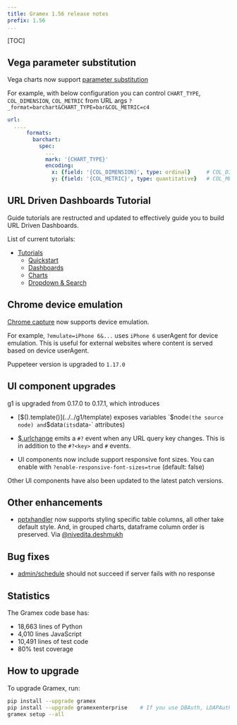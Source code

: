 ```yaml
---
title: Gramex 1.56 release notes
prefix: 1.56
...
```


[TOC]

## Vega parameter substitution

Vega charts now support [parameter substitution](../../formhandler/#parameter-substitution)

For example, with below configuration you can control `CHART_TYPE`, `COL_DIMENSION`, 
`COL_METRIC` from URL args `?_format=barchart&CHART_TYPE=bar&COL_METRIC=c4`

```yaml
url:
  ....
      formats:
        barchart:
          spec:
            ...
            mark: '{CHART_TYPE}'
            encoding:
              x: {field: '{COL_DIMENSION}', type: ordinal}     # COL_DIMENSION set to dim for ?COL_METRIC=dim
              y: {field: '{COL_METRIC}', type: quantitative}   # COL_METRIC set to val for ?COL_METRIC=val
```

## URL Driven Dashboards Tutorial

Guide tutorials are restructed and updated to effectively guide you to build URL Driven Dashboards.

List of current tutorials:

- [Tutorials](../../tutorials/)
    - [Quickstart](../../tutorials/quickstart/)
    - [Dashboards](../../tutorials/dashboards/)
    - [Charts](../../tutorials/charts/)
    - [Dropdown & Search](../../tutorials/g1-dropdown)

## Chrome device emulation

[Chrome capture](../../capturehandler) now supports device emulation. 

For example, `?emulate=iPhone 6&...` uses `iPhone 6` userAgent for device emulation.
This is useful for external websites where content is served based on device userAgent.

Puppeteer version is upgraded to `1.17.0`

## UI component upgrades

g1 is upgraded from 0.17.0 to 0.17.1, which introduces

- [$().template()](../../g1/template) exposes variables `$node` (the source node) and `$data` (its `data-` attributes)
- [$.urlchange](../../g1/urlchange) emits a `#?` event when any URL query key
changes. This is in addition to the `#?<key>` and `#` events.

- UI components now include support responsive font sizes.
You can enable with `?enable-responsive-font-sizes=true` (default: false)

Other UI components have also been updated to the latest patch versions.

## Other enhancements

- [pptxhandler](../../pptxhandler) now supports styling specific table columns, all other take default style.
And, in grouped charts, dataframe column order is preserved.
Via [@nivedita.deshmukh](https://code.gramener.com/nivedita.deshmukh)

## Bug fixes

- [admin/schedule](../../admin/admin/schedule) should not succeed if server fails with no response

## Statistics

The Gramex code base has:

- 18,663 lines of Python
- 4,010 lines JavaScript
- 10,491 lines of test code
- 80% test coverage

## How to upgrade

To upgrade Gramex, run:

```bash
pip install --upgrade gramex
pip install --upgrade gramexenterprise    # If you use DBAuth, LDAPAuth, etc.
gramex setup --all
```
